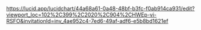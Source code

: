 https://lucid.app/lucidchart/44a68a61-0a48-48bf-b3fc-f0ab914ca931/edit?viewport_loc=102%2C399%2C2020%2C904%2CHWEp-vi-RSFO&invitationId=inv_4ae952c4-7ed6-49af-adf6-e5b8bd1621ef